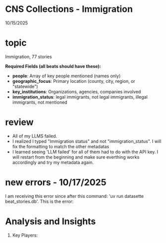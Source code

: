# CNS Collections - Immigration  

10/15/2025

# topic
Immigration, 77 stories

**Required Fields (all beats should have these):**
- **people**: Array of key people mentioned (names only)
- **geographic_focus**: Primary location (county, city, region, or "statewide")
- **key_institutions**: Organizations, agencies, companies involved
- **immigration_status**: legal immigrants, not legal immigrants, illegal immigrants, not mentioned 

# review 
- All of my LLMS failed. 
- I realized I typed "Immigration status" and not "immigration_status". I will fix the formatting to match the other metadatas
- I learned seeing 'LLM failed' for all of them had to do with the API key. I will restart from the beginning and make sure everthing works accordingly and try my metadata again.

# new errors - 10/17/2025

I am receiving this error since after this command: 'uv run datasette beat_stories.db'. This is the error: 

# Analysis and Insights 

1. Key Players: 